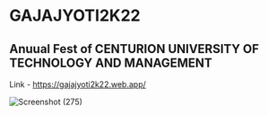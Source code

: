 # GAJAJYOTI2K22
## Anuual Fest of CENTURION UNIVERSITY OF TECHNOLOGY AND MANAGEMENT

Link - https://gajajyoti2k22.web.app/

![Screenshot (275)](https://user-images.githubusercontent.com/66871507/215563642-a7c7474a-0c56-4978-b8bd-143bf062b619.png)

